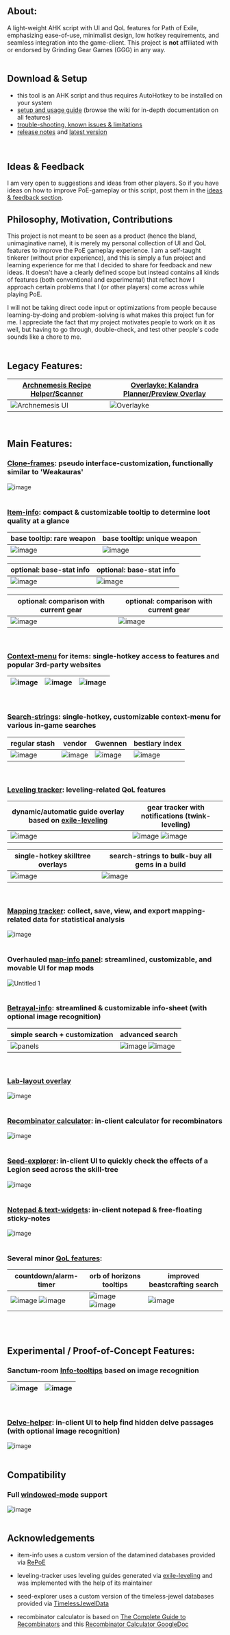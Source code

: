 ## About:
A light-weight AHK script with UI and QoL features for Path of Exile, emphasizing ease-of-use, minimalist design, low hotkey requirements, and seamless integration into the game-client. This project is **not** affiliated with or endorsed by Grinding Gear Games (GGG) in any way.  
<br>

## Download & Setup
- this tool is an AHK script and thus requires AutoHotkey to be installed on your system  
- [setup and usage guide](https://github.com/Lailloken/Lailloken-UI/wiki) (browse the wiki for in-depth documentation on all features)  
- [trouble-shooting, known issues & limitations](https://github.com/Lailloken/Lailloken-UI/wiki/Known-Issues-&-Limitations)  
- [release notes](https://github.com/Lailloken/Lailloken-UI/releases) and [latest version](https://github.com/Lailloken/Lailloken-UI/archive/refs/heads/main.zip)
<br>

## Ideas & Feedback
I am very open to suggestions and ideas from other players. So if you have ideas on how to improve PoE-gameplay or this script, post them in the [ideas & feedback section](https://github.com/Lailloken/Lailloken-UI/discussions/categories/ideas-feedback).
<br>

## Philosophy, Motivation, Contributions
This project is not meant to be seen as a product (hence the bland, unimaginative name), it is merely my personal collection of UI and QoL features to improve the PoE gameplay experience. I am a self-taught tinkerer (without prior experience), and this is simply a fun project and learning experience for me that I decided to share for feedback and new ideas. It doesn't have a clearly defined scope but instead contains all kinds of features (both conventional and experimental) that reflect how I approach certain problems that I (or other players) come across while playing PoE.

I will not be taking direct code input or optimizations from people because learning-by-doing and problem-solving is what makes this project fun for me. I appreciate the fact that my project motivates people to work on it as well, but having to go through, double-check, and test other people's code sounds like a chore to me.
<br>
<br>

## Legacy Features:
| [Archnemesis Recipe Helper/Scanner](https://github.com/Lailloken/Lailloken-UI/wiki/%5BArchive%5D-Archnemesis) | [Overlayke: Kalandra Planner/Preview Overlay](https://github.com/Lailloken/Lailloken-UI/wiki/%5BArchive%5D-Overlayke) |
|---|---|
| ![Archnemesis UI](https://user-images.githubusercontent.com/61888437/165942652-07ff9ee1-3108-44ce-8291-5a1afff5720f.jpg) | ![Overlayke](https://user-images.githubusercontent.com/61888437/186435575-4b67b189-25de-426f-a045-24fef5d725ed.png) |
<br>

## Main Features: 
### [Clone-frames](https://github.com/Lailloken/Lailloken-UI/wiki/Clone-frames): pseudo interface-customization, functionally similar to 'Weakauras'  
![image](https://user-images.githubusercontent.com/61888437/167854263-ce6c5da5-e5fa-4f4d-9ff9-f544859fa170.png)  
<br>

### [Item-info](https://github.com/Lailloken/Lailloken-UI/wiki/Item-info): compact & customizable tooltip to determine loot quality at a glance
| base tooltip: rare weapon | base tooltip: unique weapon |
|---|---|
| ![image](https://user-images.githubusercontent.com/61888437/212065660-95c57e4f-18dc-4d51-81cd-5fccd7659da4.png) | ![image](https://user-images.githubusercontent.com/61888437/212066319-972be992-160c-4c4f-921f-fbf09c6b80cf.png) |

| optional: base-stat info | optional: base-stat info |
|---|---|
| ![image](https://user-images.githubusercontent.com/61888437/212067763-6e5f95eb-b040-4aaf-b752-6e3392df146f.png) | ![image](https://user-images.githubusercontent.com/61888437/212068319-470361a9-0cf5-4033-b024-3aa75f8d86de.png) |

| optional: comparison with current gear | optional: comparison with current gear |
|---|---|
| ![image](https://user-images.githubusercontent.com/61888437/212068981-b757797d-e53a-4731-9329-ff37018f967c.png) | ![image](https://user-images.githubusercontent.com/61888437/212069204-a3cf06d1-bdeb-4b6a-a5de-6bd236d2d731.png) |
<br>

### [Context-menu](https://github.com/Lailloken/Lailloken-UI/wiki/Context-menu-for-items) for items: single-hotkey access to features and popular 3rd-party websites  
| ![image](https://user-images.githubusercontent.com/61888437/214881560-e5223138-dd6a-4633-b1df-c8f0e0f70f78.png) | ![image](https://user-images.githubusercontent.com/61888437/214881694-18eeb79d-077e-4bc3-ab59-8e8b536399e6.png) | ![image](https://user-images.githubusercontent.com/61888437/214882549-73da0e2c-d06e-4f6e-a5f6-c18a754a809f.png) |
|---|---|---|
<br>

### [Search-strings](https://github.com/Lailloken/Lailloken-UI/wiki/Search-strings): single-hotkey, customizable context-menu for various in-game searches  
| regular stash | vendor | Gwennen | bestiary index |
|---|---|---|---|
| ![image](https://user-images.githubusercontent.com/61888437/214894515-609be1ef-1b7a-40d2-afe4-8fa6374d5442.png) | ![image](https://user-images.githubusercontent.com/61888437/214895726-1a1c93d9-7183-40ca-bd6d-2da446169286.png) | ![image](https://user-images.githubusercontent.com/61888437/214895979-0df171e8-b7f3-4f8a-873b-14ade78306b3.png) | ![image](https://user-images.githubusercontent.com/61888437/214896731-4c73e6fc-166f-4d33-9faf-4498c505e48d.png) |
<br>

### [Leveling tracker](https://github.com/Lailloken/Lailloken-UI/wiki/Leveling-Tracker): leveling-related QoL features
| dynamic/automatic guide overlay based on [exile-leveling](https://heartofphos.github.io/exile-leveling/) | gear tracker with notifications (twink-leveling) |
|---|---|
| ![image](https://user-images.githubusercontent.com/61888437/212078216-5fa5d986-853c-4813-b098-4fabb9a08ce1.png) | ![image](https://user-images.githubusercontent.com/61888437/184830821-1695f43d-324f-45f5-9112-f1e2f7faaaca.png) ![image](https://user-images.githubusercontent.com/61888437/184830904-bf395bbe-917b-44a5-bea9-6cd0fa0c7477.png) |

| single-hotkey skilltree overlays | search-strings to bulk-buy all gems in a build |
|---|---|
| ![image](https://user-images.githubusercontent.com/61888437/215314956-c3ffabd6-da4e-4475-929f-35a8d37aa40a.png) | ![image](https://user-images.githubusercontent.com/61888437/215315302-43ffc89f-6aeb-403e-adf3-cac45928137d.png) |
<br>

### [Mapping tracker](https://github.com/Lailloken/Lailloken-UI/wiki/Mapping-tracker): collect, save, view, and export mapping-related data for statistical analysis
![image](https://user-images.githubusercontent.com/61888437/198815516-31d88bfb-9ff1-4010-b8d7-7c6b7425ffee.png)  
<br>

### Overhauled [map-info panel](https://github.com/Lailloken/Lailloken-UI/wiki/Map-info-panel): streamlined, customizable, and movable UI for map mods  
![Untitled 1](https://user-images.githubusercontent.com/61888437/171627970-630e6dca-4ed2-487a-827a-6de66dcbcc0b.png)  
<br>

### [Betrayal-info](https://github.com/Lailloken/Lailloken-UI/wiki/Betrayal-Info): streamlined & customizable info-sheet (with optional image recognition)  
| simple search + customization | advanced search |
|-------------------------------|-----------------|
| ![panels](https://user-images.githubusercontent.com/61888437/169032463-2d5edc45-a952-4641-88e6-a2fe3ce9876f.png) | ![image](https://user-images.githubusercontent.com/61888437/169034042-59582afb-6c98-43a6-bc83-eed6d18ab6a9.png) ![image](https://user-images.githubusercontent.com/61888437/169033068-12f0686e-0a5e-46d9-89aa-c09f0759b8ec.png) |
<br>

### [Lab-layout overlay](https://github.com/Lailloken/Lailloken-UI/wiki/Lab-Layout-Overlay)
![image](https://user-images.githubusercontent.com/61888437/169351630-d4cbb24f-e377-45c7-8a81-a9e0615a3fa0.png)  
<br>

### [Recombinator calculator](https://github.com/Lailloken/Lailloken-UI/wiki/Recombinator-calculator): in-client calculator for recombinators  
![image](https://user-images.githubusercontent.com/61888437/172839566-ea8295aa-b252-4889-93db-be5eca284a04.png)  
<br>

### [Seed-explorer](https://github.com/Lailloken/Lailloken-UI/wiki/Seed-explorer): in-client UI to quickly check the effects of a Legion seed across the skill-tree  
![image](https://user-images.githubusercontent.com/61888437/179220178-b4007adb-aca3-4a55-9e4d-adc0cbfb3fbf.png)  
<br>

### [Notepad & text-widgets](https://github.com/Lailloken/Lailloken-UI/wiki/Notepad-&-Text-widgets): in-client notepad & free-floating sticky-notes  
![image](https://user-images.githubusercontent.com/61888437/181029221-6b6a2f27-cb70-4954-a3d0-a3239f87b263.png)  
<br>

### Several minor [QoL features](https://github.com/Lailloken/Lailloken-UI/wiki/Minor-Features):  
| countdown/alarm-timer | orb of horizons tooltips | improved beastcrafting search |
|-----------------------|--------------------------|-------------------------------|
| ![image](https://user-images.githubusercontent.com/61888437/165960269-4a94ffa5-e893-45bd-a5dc-290b1f4f8bf1.png) ![image](https://user-images.githubusercontent.com/61888437/165960365-8b22b50d-2128-49c1-8bc2-20e52e1c8f5a.png) | ![image](https://user-images.githubusercontent.com/61888437/169076345-577d3c82-b05d-426d-acca-11e7f7190867.png) ![image](https://user-images.githubusercontent.com/61888437/169076539-2298db52-434b-4ac8-af21-c4807422cd81.png) | ![image](https://user-images.githubusercontent.com/61888437/170810022-cda485de-8be9-4b78-b98e-b2481a809475.png) |
<br>
<br>

## Experimental / Proof-of-Concept Features:
### Sanctum-room [Info-tooltips](https://github.com/Lailloken/Lailloken-UI/releases/tag/v1.29.4-hotfix2) based on image recognition  
| ![image](https://user-images.githubusercontent.com/61888437/214906646-3a00a938-c955-48ce-8717-ec9a2d17bf4c.png) | ![image](https://user-images.githubusercontent.com/61888437/214906896-03c57cb7-8b77-4745-83a2-01eb9afc612e.png) |
|---|---|
<br>

### [Delve-helper](https://github.com/Lailloken/Lailloken-UI/wiki/Delve-helper): in-client UI to help find hidden delve passages (with optional image recognition)  
![image](https://user-images.githubusercontent.com/61888437/182579413-50e1994a-768c-4e03-ab7f-46c32ec04829.png)  
<br>

## Compatibility

### Full [windowed-mode](https://github.com/Lailloken/Lailloken-UI/wiki/Windowed-mode) support  
![image](https://user-images.githubusercontent.com/61888437/175769799-cb0f8ef2-1800-44ad-8442-fb28179314bb.png)  
<br>

## Acknowledgements
- item-info uses a custom version of the datamined databases provided via [RePoE](https://github.com/brather1ng/RePoE)

- leveling-tracker uses leveling guides generated via [exile-leveling](https://github.com/HeartofPhos/exile-leveling) and was implemented with the help of its maintainer
- seed-explorer uses a custom version of the timeless-jewel databases provided via [TimelessJewelData](https://github.com/KeshHere/TimelessJewelData)
- recombinator calculator is based on [The Complete Guide to Recombinators](https://www.reddit.com/r/pathofexile/comments/v0nm0c/the_complete_guide_to_recombinators/) and this [Recombinator Calculator GoogleDoc](https://docs.google.com/spreadsheets/d/1-LO-sgiyMGLE_E7AdaeG7OB-bOoJV6c4XO0kAX8OTG0/edit?usp=sharing)
<br>
